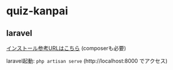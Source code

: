 # quiz-kanpai

## laravel
[インストール参考URLはこちら](https://coinbaby8.com/laravel55-webapplication-vuejs.html) 
(composerも必要)

laravel起動: `php artisan serve` (http://localhost:8000 でアクセス)